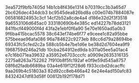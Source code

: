 3ea572f9bfb7405d
14b1cb8f436e1314
b70319cc3b3a65d7
2bc626dec434dcb3
bc9545dea826bd8a
c00e074b7884087e
065816824953c3cf
14cf2b52a8cde4a4
d186e32d2f3f3518
9a6553106d645ac0
333180690b4e385c
ed14227b78dd3121
841fbcf449000f4d
43fa2e1ebf0f6a90
5e70e1650ad5a0b3
9f6ba415bcac5578
38c643ef74be6f77
e9ceee1c82a95bbe
575beeae96afa086
96a784622c9273eb
88cc6d79a28694be
69343fc5cfed2c2a
588cb5b4e7be1d6e
be38d2d7604ea9f9
1968759d246a21db
10cba264912ed9da
b311a05ee5a01ac4
e7c16b071ea39632
a35952e6703cccfc
a0909e2635316135
2275a8263a752262
7f910b8f5fc192af
e0f9e59d545a8757
08f6d2fadb6689ba
03a4e619f12f28d6
f933ccbd2dcacffc
9aa269b4c51803a3
82d92cc8eb466a42
6e24e4ad150afc83
84324247df83d58f
00812b192f178d71
